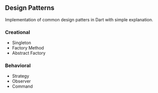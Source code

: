 Design Patterns
---------------
Implementation of common design patters in Dart with simple explanation.

### Creational
* Singleton
* Factory Method
* Abstract Factory

### Behavioral
* Strategy
* Observer
* Command
